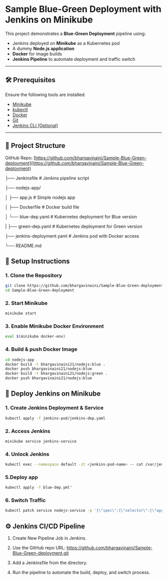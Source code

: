 # Sample Blue-Green Deployment with Jenkins on Minikube

This project demonstrates a **Blue-Green Deployment** pipeline using:
- Jenkins deployed on **Minikube** as a Kubernetes pod
- A dummy **Node.js application**
- **Docker** for image builds
- **Jenkins Pipeline** to automate deployment and traffic switch

---

## 🛠 Prerequisites

Ensure the following tools are installed:

- [Minikube](https://minikube.sigs.k8s.io/docs/start/)
- [kubectl](https://kubernetes.io/docs/tasks/tools/)
- [Docker](https://docs.docker.com/get-docker/)
- [Git](https://git-scm.com/)
- [Jenkins CLI (Optional)](https://www.jenkins.io/doc/book/managing/cli/)

---

## 📁 Project Structure

GitHub Repo: [https://github.com/bhargavinaini/Sample-Blue-Green-deployment](https://github.com/bhargavinaini/Sample-Blue-Green-deployment)

├── Jenkinsfile # Jenkins pipeline script 

├── nodejs-app/

│ ├── app.js # Simple nodejs app

│ ├── Dockerfile # Docker build file

│ └── blue-dep.yaml # Kubernetes deployment for Blue version

| ├── green-dep.yaml # Kubernetes deployment for Green version

├── jenkins-deployment.yaml # Jenkins pod with Docker access

└── README.md

## 🚀 Setup Instructions

### 1. Clone the Repository

```bash
git clone https://github.com/bhargavinaini/Sample-Blue-Green-deployment.git
cd Sample-Blue-Green-deployment 
```
 ### 2. Start Minikube
 ```bash
minikube start
```
### 3. Enable Minikube Docker Environment
```bash
eval $(minikube docker-env)
```
### 4. Build & push Docker Image
```bash
cd nodejs-app
docker build -t bhargavinaini21/nodejs:blue .
docker push bhargavinaini21/nodejs:blue
docker build -t bhargavinaini21/nodejs:green .
docker push bhargavinaini21/nodejs:blue
```
## 🧰 Deploy Jenkins on Minikube

### 1. Create Jenkins Deployment & Service
```bash
kubectl apply -f jenkins-pod/jenkins-dep.yaml
```
### 2. Access Jenkins
``` bash
minikube service jenkins-service
```
### 4. Unlock Jenkins
``` bash
kubectl exec --namespace default -it <jenkins-pod-name> -- cat /var/jenkins_home/secrets/initialAdminPassword
```
### 5.Deploy app
```bash
kubectl apply -f blue-dep.yml"
```
### 6. Switch Traffic
```bash
kubectl patch service nodejs-service -p '{\"spec\":{\"selector\":{\"app\":\"nodejs\", \"version\":\"${green}\"}}}'
```

## ⚙️ Jenkins CI/CD Pipeline

1. Create New Pipeline Job in Jenkins.

2. Use the GitHub repo URL:
https://github.com/bhargavinaini/Sample-Blue-Green-deployment.git

3. Add a Jenkinsfile from the directory.

4. Run the pipeline to automate the build, deploy, and switch process.
          
